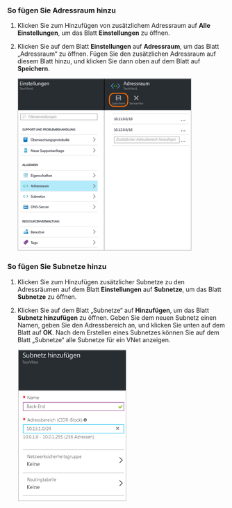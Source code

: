 ### So fügen Sie Adressraum hinzu
1. Klicken Sie zum Hinzufügen von zusätzlichem Adressraum auf **Alle Einstellungen**, um das Blatt **Einstellungen** zu öffnen. 
2. Klicken Sie auf dem Blatt **Einstellungen** auf **Adressraum**, um das Blatt „Adressraum“ zu öffnen. Fügen Sie den zusätzlichen Adressraum auf diesem Blatt hinzu, und klicken Sie dann oben auf dem Blatt auf **Speichern**.
   
    ![Hinzufügen eines Adressraums](./media/vpn-gateway-additional-address-space-include/address400.png)

### So fügen Sie Subnetze hinzu
1. Klicken Sie zum Hinzufügen zusätzlicher Subnetze zu den Adressräumen auf dem Blatt **Einstellungen** auf **Subnetze**, um das Blatt **Subnetze** zu öffnen. 
2. Klicken Sie auf dem Blatt „Subnetze“ auf **Hinzufügen**, um das Blatt **Subnetz hinzufügen** zu öffnen. Geben Sie dem neuen Subnetz einen Namen, geben Sie den Adressbereich an, und klicken Sie unten auf dem Blatt auf **OK**. Nach dem Erstellen eines Subnetzes können Sie auf dem Blatt „Subnetze“ alle Subnetze für ein VNet anzeigen.

    ![Subnetzeinstellungen](./media/vpn-gateway-additional-address-space-include/addsubnet250.png)

<!-----HONumber=AcomDC_0406_2016-->